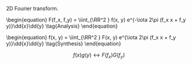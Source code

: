 2D Fourier transform. 

\begin{equation}
F(f_x, f_y) = \iint_{\RR^2 } f(x, y) e^{-\iota 2\pi (f_x x + f_y y)}\dd{x}\dd{y} \tag{Analysis}
\end{equation}


\begin{equation}
f(x, y) = \iint_{\RR^2 } F(x, y) e^{\iota 2\pi (f_x x + f_y y)}\dd{x}\dd{y} \tag{Synthesis}
\end{equation}

$$
f(x)g(y) \longleftrightarrow F(f_x)G(f_y)
$$